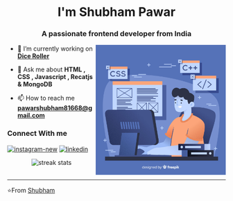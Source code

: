 
<h1 align="center">I'm Shubham Pawar</h1>
<h3 align="center">A passionate frontend developer from India</h3>

<img align="right" alt="Coding" width="300" src="./coder.jpg">








- 🔭 I’m currently working on <b>[Dice Roller](https://dice-roller-sp.netlify.app/)</b>


- 💬 Ask me about **HTML , CSS , Javascript , Recatjs & MongoDB**

- 📫 How to reach me **pawarshubham81668@gmail.com**

<h3> Connect With me</h3>

<a href="https://instagram.com/sanatani_shubham_pawar" target="blank"><img align="center" width="48" height="48" src="https://img.icons8.com/fluency/48/instagram-new.png" alt="instagram-new"/></a>
<a href="https://www.linkedin.com/in/shubham-pawar-261028302/" target="blank"><img align="center" width="48" height="48" src="https://img.icons8.com/color/48/linkedin.png" alt="linkedin"/></a>


<div align=center>
  <img width=390 src="https://streak-stats.demolab.com?user=shubhampawar04&theme=light&date_format=j%20M%5B%20Y%5D" alt="streak stats"/><br></br>
</div>

---

⭐From [Shubham](https://github.com/Shubhampawar04) 
